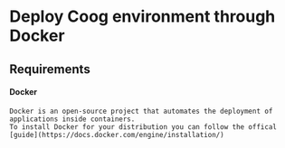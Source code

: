 
# Deploy Coog environment through Docker

## Requirements

#### Docker
	Docker is an open-source project that automates the deployment of applications inside containers.
	To install Docker for your distribution you can follow the offical [guide](https://docs.docker.com/engine/installation/) 
   

